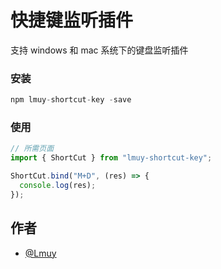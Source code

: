 # 快捷键监听插件

支持 windows 和 mac 系统下的键盘监听插件

### 安装

```js
npm lmuy-shortcut-key -save
```

### 使用

```js
// 所需页面
import { ShortCut } from "lmuy-shortcut-key";

ShortCut.bind("M+D", (res) => {
  console.log(res);
});
```

## 作者

- [@Lmuy](https://www.github.com/Lmuy)
